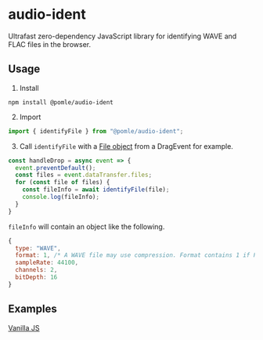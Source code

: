 # audio-ident

Ultrafast zero-dependency JavaScript library for identifying WAVE and FLAC files in the browser.

## Usage

1. Install

```
npm install @pomle/audio-ident
```

2. Import

```js
import { identifyFile } from "@pomle/audio-ident";
```

3. Call `identifyFile` with a [File object](https://developer.mozilla.org/en-US/docs/Web/API/File) from a DragEvent for example.

```js
const handleDrop = async event => {
  event.preventDefault();
  const files = event.dataTransfer.files;
  for (const file of files) {
    const fileInfo = await identifyFile(file);
    console.log(fileInfo);
  }
}
```

`fileInfo` will contain an object like the following.
```js
{
  type: "WAVE", 
  format: 1, /* A WAVE file may use compression. Format contains 1 if PCM (Uncompressed). */
  sampleRate: 44100, 
  channels: 2, 
  bitDepth: 16
}
```

## Examples

[Vanilla JS](https://codesandbox.io/s/quizzical-babbage-lebsw?fontsize=14&hidenavigation=1&theme=dark)
